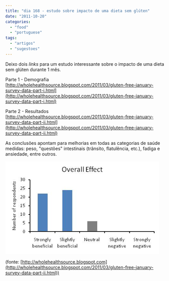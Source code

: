 ```yaml
---
title: "dia 168 - estudo sobre impacto de uma dieta sem glúten"
date: "2011-10-20"
categories: 
  - "food"
  - "portuguese"
tags: 
  - "artigos"
  - "sugestoes"
---
```


Deixo dois _links_ para um estudo interessante sobre o impacto de uma dieta sem glúten durante 1 mês.  
  
Parte 1 - Demografia  
[http://wholehealthsource.blogspot.com/2011/03/gluten-free-january-survey-data-part-i.html](http://wholehealthsource.blogspot.com/2011/03/gluten-free-january-survey-data-part-i.html)  
  
Parte 2 - Resultados  
[http://wholehealthsource.blogspot.com/2011/03/gluten-free-january-survey-data-part-ii.html](http://wholehealthsource.blogspot.com/2011/03/gluten-free-january-survey-data-part-ii.html)  
  
As conclusões apontam para melhorias em todas as categorias de saúde medidas: peso, "questões" intestinais (trânsito, flatulência, etc.), fadiga e ansiedade, entre outros.  
  

[![](images/Overall.JPG)](http://4.bp.blogspot.com/-cfbMCFOLLjE/TX7ZaXmifCI/AAAAAAAAAvc/3_ButRzPyOY/s1600/Overall.JPG)

(fonte: [http://wholehealthsource.blogspot.com](http://wholehealthsource.blogspot.com/2011/03/gluten-free-january-survey-data-part-ii.html))
